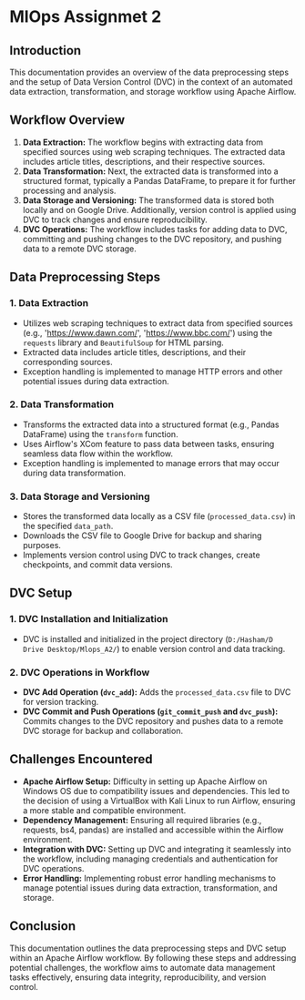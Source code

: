 # MlOps Assignmet 2

## Introduction
This documentation provides an overview of the data preprocessing steps and the setup of Data Version Control (DVC) in the context of an automated data extraction, transformation, and storage workflow using Apache Airflow.

## Workflow Overview
1. **Data Extraction:** The workflow begins with extracting data from specified sources using web scraping techniques. The extracted data includes article titles, descriptions, and their respective sources.
2. **Data Transformation:** Next, the extracted data is transformed into a structured format, typically a Pandas DataFrame, to prepare it for further processing and analysis.
3. **Data Storage and Versioning:** The transformed data is stored both locally and on Google Drive. Additionally, version control is applied using DVC to track changes and ensure reproducibility.
4. **DVC Operations:** The workflow includes tasks for adding data to DVC, committing and pushing changes to the DVC repository, and pushing data to a remote DVC storage.

## Data Preprocessing Steps
### 1. Data Extraction
- Utilizes web scraping techniques to extract data from specified sources (e.g., 'https://www.dawn.com/', 'https://www.bbc.com/') using the `requests` library and `BeautifulSoup` for HTML parsing.
- Extracted data includes article titles, descriptions, and their corresponding sources.
- Exception handling is implemented to manage HTTP errors and other potential issues during data extraction.

### 2. Data Transformation
- Transforms the extracted data into a structured format (e.g., Pandas DataFrame) using the `transform` function.
- Uses Airflow's XCom feature to pass data between tasks, ensuring seamless data flow within the workflow.
- Exception handling is implemented to manage errors that may occur during data transformation.

### 3. Data Storage and Versioning
- Stores the transformed data locally as a CSV file (`processed_data.csv`) in the specified `data_path`.
- Downloads the CSV file to Google Drive for backup and sharing purposes.
- Implements version control using DVC to track changes, create checkpoints, and commit data versions.

## DVC Setup
### 1. DVC Installation and Initialization
- DVC is installed and initialized in the project directory (`D:/Hasham/D Drive Desktop/Mlops_A2/`) to enable version control and data tracking.

### 2. DVC Operations in Workflow
- **DVC Add Operation (`dvc_add`):** Adds the `processed_data.csv` file to DVC for version tracking.
- **DVC Commit and Push Operations (`git_commit_push` and `dvc_push`):** Commits changes to the DVC repository and pushes data to a remote DVC storage for backup and collaboration.

## Challenges Encountered
- **Apache Airflow Setup:** Difficulty in setting up Apache Airflow on Windows OS due to compatibility issues and dependencies. This led to the decision of using a VirtualBox with Kali Linux to run Airflow, ensuring a more stable and compatible environment.
- **Dependency Management:** Ensuring all required libraries (e.g., requests, bs4, pandas) are installed and accessible within the Airflow environment.
- **Integration with DVC:** Setting up DVC and integrating it seamlessly into the workflow, including managing credentials and authentication for DVC operations.
- **Error Handling:** Implementing robust error handling mechanisms to manage potential issues during data extraction, transformation, and storage.

## Conclusion
This documentation outlines the data preprocessing steps and DVC setup within an Apache Airflow workflow. By following these steps and addressing potential challenges, the workflow aims to automate data management tasks effectively, ensuring data integrity, reproducibility, and version control.

